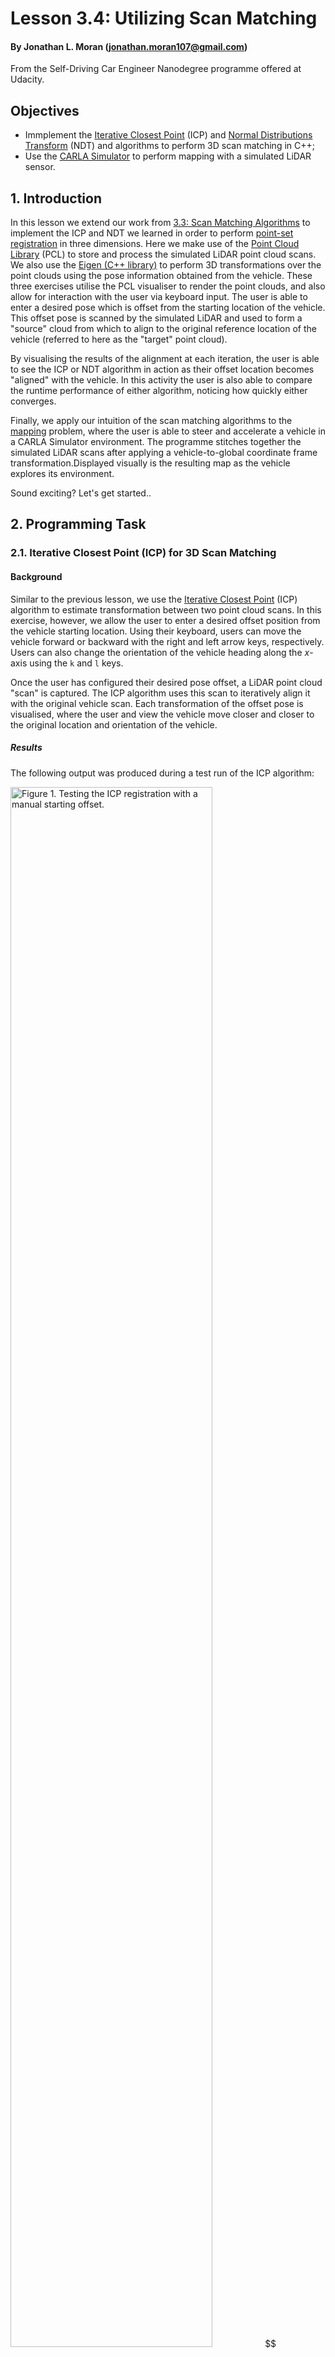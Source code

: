 # Lesson 3.4: Utilizing Scan Matching
#### By Jonathan L. Moran (jonathan.moran107@gmail.com)
From the Self-Driving Car Engineer Nanodegree programme offered at Udacity.

## Objectives
* Immplement the [Iterative Closest Point](https://en.wikipedia.org/wiki/Iterative_closest_point) (ICP) and [Normal Distributions Transform](https://en.wikipedia.org/wiki/Normal_distributions_transform) (NDT) and algorithms to perform 3D scan matching in C++;
* Use the [CARLA Simulator](https://carla.org/) to perform mapping with a simulated LiDAR sensor.


## 1. Introduction
In this lesson we extend our work from [3.3: Scan Matching Algorithms](https://github.com/jonathanloganmoran/ND0013-Self-Driving-Car-Engineer/tree/main/3-Localization/Exercises/3-3-Scan-Matching) to implement the ICP and NDT we learned in order to perform [point-set registration](https://en.wikipedia.org/wiki/Point-set_registration) in three dimensions. Here we make use of the [Point Cloud Library](https://en.wikipedia.org/wiki/Point_Cloud_Library) (PCL) to store and process the simulated LiDAR point cloud scans. We also use the [Eigen (C++ library)](https://en.wikipedia.org/wiki/Eigen_(C%2B%2B_library)) to perform 3D transformations over the point clouds using the pose information obtained from the vehicle. These three exercises utilise the PCL visualiser to render the point clouds, and also allow for interaction with the user via keyboard input. The user is able to enter a desired pose which is offset from the starting location of the vehicle. This offset pose is scanned by the simulated LiDAR and used to form a "source" cloud from which to align to the original reference location of the vehicle (referred to here as the "target" point cloud).

By visualising the results of the alignment at each iteration, the user is able to see the ICP or NDT algorithm in action as their offset location becomes "aligned" with the vehicle. In this activity the user is also able to compare the runtime performance of either algorithm, noticing how quickly either converges.

Finally, we apply our intuition of the scan matching algorithms to the [mapping](https://en.wikipedia.org/wiki/Robotic_mapping) problem, where the user is able to steer and accelerate a vehicle in a CARLA Simulator environment. The programme stitches together the simulated LiDAR scans after applying a vehicle-to-global coordinate frame transformation.Displayed visually is the resulting map as the vehicle explores its environment.

Sound exciting? Let's get started..

## 2. Programming Task

### 2.1. Iterative Closest Point (ICP) for 3D Scan Matching

#### Background
Similar to the previous lesson, we use the [Iterative Closest Point](https://en.wikipedia.org/wiki/Iterative_closest_point) (ICP) algorithm to estimate transformation between two point cloud scans. In this exercise, however, we allow the user to enter a desired offset position from the vehicle starting location. Using their keyboard, users can move the vehicle forward or backward with the right and left arrow keys, respectively. Users can also change the orientation of the vehicle heading along the $x$-axis using the `k` and `l` keys.

Once the user has configured their desired pose offset, a LiDAR point cloud "scan" is captured. The ICP algorithm uses this scan to iteratively align it with the original vehicle scan. Each transformation of the offset pose is visualised, where the user and view the vehicle move closer and closer to the original location and orientation of the vehicle.

##### Results
The following output was produced during a test run of the ICP algorithm:

<img src="out/2022-12-08-Output-1-Testing-ICP-Registration-with-Manual-Starting-Offset.gif" width="80%" height="80%" alt="Figure 1. Testing the ICP registration with a manual starting offset.">
$$
\begin{align}
\textrm{Figure 1. Testing the ICP registration with a manual starting offset.}
\end{align}
$$

#### Running and compiling the programme

##### Loading the input scans
In order to make use of this programme, you will need to have at minimum two point cloud files: the `map.pcd` and `scan1.pcd` files. These two files are provided to you in the Udacity workspace or in this repository. 

Note that these files should be placed in the root directory of the project. If you would like to store these files in a different directory, you must specify the path to the folder containing the files in the [`sm1-main.cpp`](https://github.com/jonathanloganmoran/ND0013-Self-Driving-Car-Engineer/blob/main/3-Localization/Exercises/3-4-Utilizing-Scan-Matching/sm1-main.cpp) file. The path that you configure should be given relative to the current working directory, i.e., the `build/` path of your executable. We default to the following:

```cpp
// Set the number of `.pcd` files to load from CWD (starting from 'scan1.pcd')
const static int kNumInputScansToLoad = 1;
// Set the base path relative to CWD where '.pcd' files are stored
const static std::string kBasePath = "../";
```

where we indicate the path to the `.pcd` files relative to the CWD (here, that's inside the `/build/` subfolder). We also set the number of `scan` files to load to `1`, indicating that we want to load only the `scan1.pcd` file on start in the `LoadScans` function.


##### Setting the hyperparameters
Before you compile and run the programme, you may want to adjust the ICP algorithm hyperparameters. These hyperparameters control the convergence of the transformation, and therefore should be set cautiously. Any unreasonable values here might result in an insufficient transformation estimate.

We have inside the [`sm1-main.cpp`](https://github.com/jonathanloganmoran/ND0013-Self-Driving-Car-Engineer/blob/main/3-Localization/Exercises/3-4-Utilizing-Scan-Matching/sm1-main.cpp) file:
```cpp
/*** Defining the ICP hyperparameters ***/
// The maximum correspondence distance between `source` and `target`
// i.e., correspondences with higher distances will be ignored
// Should be sufficiently large s.t. all points are considered.
// Rule of thumb: set to max distance between two points in the point clouds.
const static double kMaxCorrespondenceDistanceICP = 5;  		// Metres (m)
// The maximum number of ICP iterations to perform before termination.
// Should be large enough to ensure the algorithm has sufficient time to
// converge. Rule of thumb: set to twice the number of points in the PCL.
const static int kMaximumIterationsICP = 120;
// The maximum epsilon threshold between previous transformation and current
// estimated transformation. Rule of thumb: set between 1e-4 and 1e-8.
const static double kTransformationEpsilonICP = 1e-4;
// The maximum sum of Euclidean squared errors between two consecutive steps
// before algorithm is considered to be converged.
// Rule of thumb: set between 1 and 10.
const static double kEuclideanFitnessEpsilonICP = 2;
// The inlier distance threshold for the internal RANSAC outlier rejection loop
// Note: a point is considered an inlier if the distance between `target` and
// transformed `source` is smaller than inlier distance threshold.
// Default: 0.05m, Rule of thumb: set between 0.2 and 0.3 m.
const static double kRANSACOutlierRejectionThresholdICP = 0.2;  // Metres (m)
```

For a complete list of the available hyperparameters to tune for the ICP algorithm, see the [`pcl::IterativeClosestPoint` documentation](https://pointclouds.org/documentation/classpcl_1_1_iterative_closest_point.html).

##### Configuring CMAKE

To build the programme, set line 14 of the [`CMakeLists.txt`](https://github.com/jonathanloganmoran/ND0013-Self-Driving-Car-Engineer/blob/main/3-Localization/Exercises/3-4-Utilizing-Scan-Matching/CMakeLists.txt) file to:

```cpp
set(sources {FILENAME OF MAIN} {FILENAME OF HELPERS})
```

where `{FILENAME OF MAIN}` should be `sm1-main.cpp` and `{FILENAME OF HELPERS}` should be `helpers.cpp`.

##### Creating the executable
To build the programme with the configured [`CMakeLists.txt`](https://github.com/jonathanloganmoran/ND0013-Self-Driving-Car-Engineer/blob/main/3-Localization/Exercises/3-4-Utilizing-Scan-Matching/CMakeLists.txt) file, first create a `build` folder inside the project root directory using the following command:

```console
root@foobar:/home/workspace/# mkdir build
```

Then, navigate to inside the `build` folder and execute the `cmake` build script. You can do this with the following command:


```console
root@foobar:/home/workspace/# cd build && cmake ..
```

##### Executing the programme

Once the programme has been compiled successfully, run the executable with the following command:

```console
root@foobar:/home/workspace/# cd build && ./scan_matching_1
```

This will create a new PCL Viewer instance and render the map cloud together with the initial scan of the vehicle and a 3D bounding box to indicate its starting position. Using the left- and right-arrow keys, move the vehicle forward and backwards. Then, adjust the orientation angle using the `k` and `l` keys. Once you are satisfied with the position and orientation of the offset, start the ICP alignment with a press of the `i` key. Watch as your pose offset is transformed to the starting location and orientation of the vehicle! Pretty neat, huh?

Try to experiment with different offsets and observe the ICP algorithm results to see if it holds up to more extreme displacements. If you need to reset the vehicle offset to the starting position, press the `space` bar on your keyboard. 

The use of the ICP programme is demonstrated below:

<img src="out/2022-12-08-Output-2-Using-the-ICP-Programme-Demo.gif" width="80%" height="80%" alt="Figure 2. Using the ICP Programme: Demonstrating the keyboard interaction.">
$$
\begin{align}
\textrm{Figure 2. Using the ICP Programme: Demonstrating the keyboard interaction.}
\end{align}
$$



### 2.2. Normal Distributions Transform (NDT) for 3D Scan Matching

#### Background
Just like in the first exercise, we perform scan matching within an interactive viewer. The user is allowed to position the offset of the vehicle anywhere in the environment, and then observe the Normal Distributions Transform (NDT) algorithm iteratively estimate the transformation between the starting and the offset pose. What is surprising about this exercise is the speed at which the algorithm converges, that is, transforms the user offset pose to the original vehicle location. Here we observe the performance advantages of the NDT over the ICP algorithm, namely through the [voxel](https://en.wikipedia.org/wiki/Voxel) grid discretisation of the 3D space.

With the NDT algorithm, we only have to perform the "setup" for the alignment once. Afterwards, each successive iteration of the alignment process needs only to compute the updated probability distribution. In the initialisation step, the NDT uses the target point cloud (starting pose of the vehicle) to estimate a probability distribution over the discretised cells in the voxel grid. Each cell contains a set of LiDAR scan points whose probabilities sum to form a normal distribution. Once each probability distribution is estimated, the NDT only needs to update the probability values by re-parameterising the distributions. This requires a calculation of the mean and covariance w.r.t. the new estimate, but the voxelisation process is not required to be performed again.

##### Results

The following output was produced during a test run of the NDT algorithm:


<img src="out/2022-12-09-Output-1-Testing-NDT-Registration-with-Manual-Starting-Offset.gif" width="80%" height="80%" alt="Figure 3. Testing the NDT registration with a manual starting offset.">
$$
\begin{align}
\textrm{Figure 3. Testing the NDT registration with a manual starting offset.}
\end{align}
$$

#### Running and compiling the programme

##### Loading the input scans
In order to make use of this programme, you will need to have at minimum two point cloud files: the `map.pcd` and `scan1.pcd` files. These two files are provided to you in the Udacity workspace or in this repository. 

Note that these files should be placed in the root directory of the project. If you would like to store these files in a different directory, you must specify the path to the folder containing the files in the [`sm2-main.cpp`](https://github.com/jonathanloganmoran/ND0013-Self-Driving-Car-Engineer/blob/main/3-Localization/Exercises/3-4-Utilizing-Scan-Matching/sm2-main.cpp) file. The path that you configure should be given relative to the current working directory, i.e., the `build/` path of your executable. We default to the following:

```cpp
// Set the number of `.pcd` files to load from CWD (starting from 'scan1.pcd')
const static int kNumInputScansToLoad = 1;
// Set the base path relative to CWD where '.pcd' files are stored
const static std::string kBasePath = "../";
```

where we indicate the path to the `.pcd` files relative to the CWD (here, that's inside the `/build/` subfolder). We also set the number of `scan` files to load to `1`, indicating that we want to load only the `scan1.pcd` file on start in the `LoadScans` function.


##### Setting the hyperparameters
Before you compile and run the programme, you may want to adjust the NDT algorithm hyperparameters. These hyperparameters control the convergence of the transformation, and therefore should be set cautiously. Any unreasonable values here might result in an insufficient transformation estimate.

We have inside the [`sm2-main.cpp`](https://github.com/jonathanloganmoran/ND0013-Self-Driving-Car-Engineer/blob/main/3-Localization/Exercises/3-4-Utilizing-Scan-Matching/sm2-main.cpp) file:
```cpp
/*** Defining the NDT hyperparameters ***/
// The maximum number of NDT iterations to perform before termination.
// Each iteration the NDT algorithm attempts to improve the accuracy of the
// transformation. Default: 150, Rule of thumb: start with default and
// decrease or increase depending on size and complexity of data set.
const static int kMaximumIterationsNDT = 150;
// The step size taken for each iteration of the NDT algorithm.
// Used in the More-Thuente line search to determine how much the
// transformation matrix is updated at each iteration. A larger step size
//  will lead to faster convergence, but may lead to inaccurate results.
// Default: 0.1, Rule of thumb: decrease if NDT is coverging too quickly.
const static double kStepSizeNDT = 1.0;
// The transformation epsilon threshold for the NDT algorithm.
// The maximum epsilon threshold between the previous and current estimated
// transformation. Rule of thumb: set between 1e-4 and 1e-8.
const static double kTransformationEpsilonNDT = 1e-3;
// The resolution of the NDT `VoxelGridCovariance`
// i.e., the resolution side length of the 3D voxel to use for discretisation
// in the NDT algorithm. Here we assume a cubioid, i.e., each of the sides
// (`lx`, `ly`, `lz`) have the same dimensions according to what is set here.
const static double kVoxelGridCovarianceNDT = 1.0;
```

For a complete list of the available hyperparameters to tune for the NDT algorithm, see the [`pcl::NormalDistributionsTransform` documentation](https://pointclouds.org/documentation/classpcl_1_1_normal_distributions_transform.html).

##### Configuring CMAKE
To build the programme, set line 14 of the [`CMakeLists.txt`](https://github.com/jonathanloganmoran/ND0013-Self-Driving-Car-Engineer/blob/main/3-Localization/Exercises/3-4-Utilizing-Scan-Matching/CMakeLists.txt) file to:

```cpp
set(sources {FILENAME OF MAIN} {FILENAME OF HELPERS})
```

where `{FILENAME OF MAIN}` should be `sm2-main.cpp` and `{FILENAME OF HELPERS}` should be `helpers.cpp`.

##### Creating the executable
To build the programme with the configured [`CMakeLists.txt`](https://github.com/jonathanloganmoran/ND0013-Self-Driving-Car-Engineer/blob/main/3-Localization/Exercises/3-4-Utilizing-Scan-Matching/CMakeLists.txt) file, first create a `build` folder inside the project root directory using the following command:

```console
root@foobar:/home/workspace/# mkdir build
```

Then, navigate to inside the `build` folder and execute the `cmake` build script. You can do this with the following command:


```console
root@foobar:/home/workspace/# cd build && cmake ..
```

##### Executing the programme
Once the programme has been compiled successfully, run the executable with the following command:

```console
root@foobar:/home/workspace/# cd build && ./scan_matching_2
```

This will create a new PCL Viewer instance and render the map cloud together with the initial scan of the vehicle and a 3D bounding box to indicate its starting position. Using the left- and right-arrow keys, move the vehicle forward and backwards. Then, adjust the orientation angle using the `k` and `l` keys. Once you are satisfied with the position and orientation of the offset, start the NDT alignment with a press of the `n` key. Watch as your pose offset is transformed to the starting location and orientation of the vehicle! Pretty neat, huh?

Try to experiment with different offsets and observe the NDT algorithm results to see if it holds up to more extreme displacements. You can also compare the convergence time of the NDT to the ICP visually, or via the console logs.

The use of the NDT alignment programme is demonstrated below:

<img src="out/2022-12-09-Output-2-Using-the-NDT-Programme-Demo.gif" width="80%" height="80%" alt="Figure 4. Using the NDT Programme: Demonstrating the keyboard interaction.">
$$
\begin{align}
\textrm{Figure 4. Using the NDT Programme: Demonstrating the keyboard interaction.}
\end{align}
$$


### 2.3. 3D Mapping in CARLA Simulator

In this exercise we will be using the [CARLA Simulator](https://carla.org/) to perform mapping with a simulated LiDAR sensor. The process of [mapping](https://en.wikipedia.org/wiki/Robotic_mapping) involves iteratively stitching together LiDAR scans of the environment. In order to do this effectively, we use a transformation from sensor-to-vehicle and vehicle-to-world coordinate frames. We are able to perform the second transformation, i.e., from vehicle-to-world, in the CARLA Simulator since we know the vehicle's ground-truth pose at any given point in time. With this pose information we can properly stitch together the transformed point cloud scans, creating a detailed map consistent with the true perceived environment surrounding the vehicle. Let's get started!  

#### Results

The following was output produced during a test run of the mapping programme:


<img src="out/2022-12-10-Output-1-Mapping-in-CARLA.gif" width="80%" height="80%" alt="Figure 5. Testing mapping in CARLA with user-entered vehicle control commands.">
$$
\begin{align}
\textrm{Figure 5. Testing mapping in CARLA with user-entered vehicle control commands.}
\end{align}
$$


#### Running and compiling the programme

##### Loading the input scans
In order to make use of this programme, you will need to have at minimum two point cloud files: the `map.pcd` and `scan1.pcd` files. These two files are provided to you in the Udacity workspace or in this repository. 

Note that these files should be placed in the root directory of the project. If you would like to store these files in a different directory, you must specify the path to the folder containing the files in the [`map-main.cpp`](https://github.com/jonathanloganmoran/ND0013-Self-Driving-Car-Engineer/blob/main/3-Localization/Exercises/3-4-Utilizing-Scan-Matching/map-main.cpp) file. The path that you configure should be given relative to the current working directory, i.e., the `build/` path of your executable. We default to the following:

```cpp
// Set the number of `.pcd` files to load from CWD (starting from 'scan1.pcd')
const static int kNumInputScansToLoad = 1;
// Set the base path relative to CWD where '.pcd' files are stored
const static std::string kBasePath = "../";
```

where we indicate the path to the `.pcd` files relative to the CWD (here, that's inside the `/build/` subfolder). We also set the number of `scan` files to load to `1`, indicating that we want to load only the `scan1.pcd` file on start in the `LoadScans` function.


##### Setting the hyperparameters
In this exercise you can configure the parameters of the simulated LiDAR sensor in order to observe the effect of scan resolution, and also simulate a desired LiDAR refresh rate.

In the [`map-main.cpp](https://github.com/jonathanloganmoran/ND0013-Self-Driving-Car-Engineer/blob/main/3-Localization/Exercises/3-4-Utilizing-Scan-Matching/map-main.cpp) file, we have:

```cpp
/*** Defining the programme parameters ***/
// Maximum number of points to store in memory.
// All scans recieved after this number of points have been stored
// will be ignored.
const static int kMaximumScanPoints = 2000;
// Minimum elapsed time between scan intervals (in seconds).
// All new scans recieved before this many seconds has passed since
// the previous scan had been recieved will be discarded, i.e., the
// `scanPositions` vector will not be updated to include the new scan.
const static double kMinimumTimeBetweenScans = 1.0;
// Minimum distance of the LiDAR scan points to preserve (in metres).
// A LiDAR return must be at least this far away from the sensor origin
// in order to be preserved. All LiDAR points with a distance less than
// this threshold will be clipped (ignored). This is to prevent LiDAR
// returns from including points reflected off the ego-vehicle.
const static double kMinimumDistanceLidarDetections = 8.0;
// Minimum distance between the current pose and all existing scans
// A new pose must not have a distance to any of the existing scans
// less than this threshold.
const static double kMinimumDistanceBetweenScans = 5.0;
```

Here we advise you to adjust the maximum number of scan points to preserve in a given map (`kMaximumScanPoints`). This can be increased to yield a more detailed map, or, decreased to obtain better performance. We can also simulate a LiDAR sensor refresh rate by configuring the minimum allowed time between scans (`kMinimumTimeBetweenScans`). Setting this interval to something larger might improve performance but hinder the quality of the generated map at higher vehicle speeds. We can also simulate this effect by changing the minimum distance allowed between consecutive scans (`kMinimumDistanceBetweenScans`).   


##### Configuring CMAKE

To build the programme, set line 14 of the [`CMakeLists.txt`](https://github.com/jonathanloganmoran/ND0013-Self-Driving-Car-Engineer/blob/main/3-Localization/Exercises/3-4-Utilizing-Scan-Matching/CMakeLists.txt) file to:

```cpp
set(sources {FILENAME OF MAIN} {FILENAME OF HELPERS})
```

where `{FILENAME OF MAIN}` should be `map-main.cpp` and `{FILENAME OF HELPERS}` should be `helpers.cpp`.

##### Creating the executable
To build the programme with the configured [`CMakeLists.txt`](https://github.com/jonathanloganmoran/ND0013-Self-Driving-Car-Engineer/blob/main/3-Localization/Exercises/3-4-Utilizing-Scan-Matching/CMakeLists.txt) file, first create a `build` folder inside the project root directory using the following command:

```console
root@foobar:/home/workspace/# mkdir build
```

Then, navigate to inside the `build` folder and execute the `cmake` build script. You can do this with the following command:


```console
root@foobar:/home/workspace/# cd build && cmake ..
```

##### Executing the programme

Once the programme has been compiled successfully, the executable can be run the following command:

```console
student@foobar:/home/workspace/#  cd build && ./cloud_mapper
```

Note that if using the Udacity VM to run this programme, you will need to perform two extra steps before the executable can be run. 

First, set the superuser from `root` to `student` with the command:

```console
root@foobar:/home/workspace/#  su - student
```

You may get a `Permission denied` error, but you can ignore this if you see the `student` user in the console command line as follows:

```console
student@foobar: ...
```

Now, with the `student` user account configured, navigate to the project root directory and run the following:

```console
student@foobar:/home/workspace/#  ./run_carla.sh
```

This should set the CARLA Simulator to headless mode (i.e., disable graphics output) and prevent the programme from incurring any `Segmentation fault (core dumped)` errors.


<img src="out/2022-12-10-Output-2-Building-and-Executing-Mapping-Programme.gif" width="80%" height="80%" alt="Figure 6. Building and executing the mapping programme using the Udacity VM.">
$$
\begin{align}
\textrm{Figure 6. Building and executing the mapping programme using the Udacity VM.}
\end{align}
$$


With the above steps completed, you are now able to successfully run the compiled executable from inside the `build/` directory using the `./cloud_mapper` command. This will create a new CARLA viewer instance and render the map cloud together with the initial scan of the vehicle pose and a 3D rendering of the vehicle to indicate its starting position. Using the up-arrow key, increase the vehicle throttle (adjust its speed). Using a single press of the right-arrow key will stop the vehicle movement (i.e., reset the throttle to zero). If the down-arrow key is pressed while the vehicle is stationary, then the vehicle will be set to _reverse_. You may also adjust the heading of the vehicle (i.e., the orientation angle / direction) using the left- and right-arrow keys. The green line protruding the front of the vehicle represents the current steering angle. Once satisfied with the orientation, get the car moving with the up-arrow.

If you would like to reset the camera viewing angle, press the `a` key. This will re-centre the camera to a top-down orientation. You can also manually adjust the camera tilt using the left-click and drag mouse combination, or the camera pan using the scrollwheel click and drag motion. To zoom in, use the mouse scrollwheel in the desired direction.

After driving around a bit, you will have a decent representation of the environment. To save this map to a `.pcd` file, simply press the `a` key. This will exit the programme and write the map to the `my_map.pcd` file inside the project root directory. You may also specify another filename to save this map under by setting the `pclOutputFilename` on line 583 of [`map-main.cpp`](https://github.com/jonathanloganmoran/ND0013-Self-Driving-Car-Engineer/blob/main/3-Localization/Exercises/3-4-Utilizing-Scan-Matching/map-main.cpp) from `my_map.pcd` to whatever you desire. Note that the `.pcd` extension must be included in the filename, and that in the current implementation any existing `my_map.pcd` files will be overwritten by successive calls to the `SavePointCloudToASCII` function.


The use of the mapping programme is demonstrated below:

<img src="out/2022-12-10-Output-3-Using-the-Mapping-Programme-Demo.gif" width="80%" height="80%" alt="Figure 7. Using the mapping programme: vehicle controls with keyboard interaction.">
$$
\begin{align}
\textrm{Figure 7. Using the mapping programme: vehicle controls with keyboard interaction.}
\end{align}
$$


## 3. Closing Remarks
##### Alternatives
* Use a more robust algorithm for scan matching (e.g., [global registration](http://www.open3d.org/docs/release/tutorial/pipelines/global_registration.html)).

##### Extensions of task
* Design / obtain other maps for use in the CARLA Simulator;
* Extract data from the CARLA Simulator to perform [Simultaneous Localisation and Mapping](https://en.wikipedia.org/wiki/Simultaneous_localization_and_mapping) (SLAM).

## 4. Future Work
* ⬜️ Use a different map in the CARLA Simulator;
* ⬜️ Perform localisation and mapping using data extracted from the CARLA Simulator.

## Credits
This lesson was prepared by A. Brown, T. Huang, and M. Muffert of the Mercedes-Benz Research and Development of North America (MBRDNA), 2021 (link [here](https://www.udacity.com/course/self-driving-car-engineer-nanodegree--nd0013)).

References
* [1] Biber, P. et al. The normal distributions transfom: a new approach to laser scan matching. Proceedings of the 2003 IEEE/RSJ Conference on Intelligent Robots and Systems (IROS 2003) (Cat. No.03CH37453). 3(1):2743-2748. 2003. [doi:10.1109/IROS.2003.1249285](https://doi.org/10.1109/IROS.2003.1249285).

* [2] Magnussen, M. et al. The three-dimensional normal-distributions transform: an efficient representation for registration, surface and loop detection. PhD thesis, Örebro universitet. Örebro Studies in Technology, 36(1):1-201. 2009. [URN:urn:nbn:se:oru:diva-8458](http://urn.kb.se/resolve?urn=urn%3Anbn%3Ase%3Aoru%3Adiva-8458).